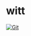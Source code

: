 # witt

[![Git](https://app.soluble.cloud/api/v1/public/badges/c5a431c4-ce2f-4051-bb51-a1e0e5f92925.svg?orgId=604336610407)](https://app.soluble.cloud/repos/details/github.com/jefferyfry/witt?orgId=604336610407)  

